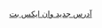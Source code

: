 <html>
<head>
<meta charset="utf-8">
<meta name="viewport" content="width=device-width, initial-scale=1">
<title>وان ایکس بت HTML</title>
</head>
<body>
<a href="http://onexbet.net" title="وان ایکس بت" target="_blank">آدرس جدید وان ایکس بت</a>
</body>
</html>
